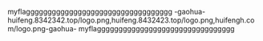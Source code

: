 myflagggggggggggggggggggggggggggggggggg
-gaohua-huifeng.8342342.top/logo.png,huifeng.8432423.top/logo.png,huifengh.com/logo.png-gaohua-
myflagggggggggggggggggggggggggggggggg
